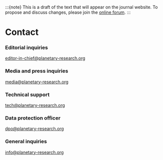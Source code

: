 :::{note}
This is a draft of the text that will appear on the journal website. To propose and discuss changes, please join the [online forum](#forum).
:::

# Contact

### Editorial inquiries
[editor-in-chief@planetary-research.org](mailto:editor-in-chief@planetary-research.org)

### Media and press inquiries
[media@planetary-research.org](mailto:media@planetary-research.org)

### Technical support
[tech@planetary-research.org](mailto:tech@planetary-research.org)

### Data protection officer
[dpo@planetary-research.org](mailto:dpo@planetary-research.org)

### General inquiries
[info@planetary-research.org](mailto:info@planetary-research.org)
